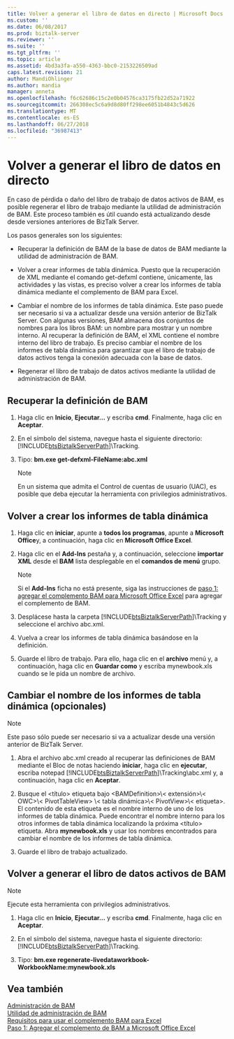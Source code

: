```yaml
---
title: Volver a generar el libro de datos en directo | Microsoft Docs
ms.custom: ''
ms.date: 06/08/2017
ms.prod: biztalk-server
ms.reviewer: ''
ms.suite: ''
ms.tgt_pltfrm: ''
ms.topic: article
ms.assetid: 4bd3a3fa-a550-4363-bbc0-2153226509ad
caps.latest.revision: 21
author: MandiOhlinger
ms.author: mandia
manager: anneta
ms.openlocfilehash: f6c62686c15c2e0b04576ca3175fb22d52a71922
ms.sourcegitcommit: 266308ec5c6a9d8d80ff298ee6051b4843c5d626
ms.translationtype: MT
ms.contentlocale: es-ES
ms.lasthandoff: 06/27/2018
ms.locfileid: "36987413"
---
```

# <a name="regenerate-the-live-data-workbook"></a>Volver a generar el libro de datos en directo
En caso de pérdida o daño del libro de trabajo de datos activos de BAM, es posible regenerar el libro de trabajo mediante la utilidad de administración de BAM. Este proceso también es útil cuando está actualizando desde desde versiones anteriores de BizTalk Server.
  
 Los pasos generales son los siguientes:  
  
-   Recuperar la definición de BAM de la base de datos de BAM mediante la utilidad de administración de BAM.  
  
-   Volver a crear informes de tabla dinámica. Puesto que la recuperación de XML mediante el comando get-defxml contiene, únicamente, las actividades y las vistas, es preciso volver a crear los informes de tabla dinámica mediante el complemento de BAM para Excel.  
  
-   Cambiar el nombre de los informes de tabla dinámica. Este paso puede ser necesario si va a actualizar desde una versión anterior de BizTalk Server. Con algunas versiones, BAM almacena dos conjuntos de nombres para los libros BAM: un nombre para mostrar y un nombre interno. Al recuperar la definición de BAM, el XML contiene el nombre interno del libro de trabajo. Es preciso cambiar el nombre de los informes de tabla dinámica para garantizar que el libro de trabajo de datos activos tenga la conexión adecuada con la base de datos.  
  
-   Regenerar el libro de trabajo de datos activos mediante la utilidad de administración de BAM.  
  
## <a name="retrieve-the-bam-definition"></a>Recuperar la definición de BAM  
  
1. Haga clic en **Inicio**, **Ejecutar…** y escriba **cmd**. Finalmente, haga clic en **Aceptar**.  
  
2. En el símbolo del sistema, navegue hasta el siguiente directorio: [!INCLUDE[btsBiztalkServerPath](../includes/btsbiztalkserverpath-md.md)]\Tracking.  
  
3. Tipo: **bm.exe get-defxml-FileName:abc.xml**  
  
   > [!NOTE]
   >  En un sistema que admita el Control de cuentas de usuario (UAC), es posible que deba ejecutar la herramienta con privilegios administrativos.  
  
## <a name="recreate-the-pivottable-reports"></a>Volver a crear los informes de tabla dinámica  
  
1. Haga clic en **iniciar**, apunte a **todos los programas**, apunte a **Microsoft Office**y, a continuación, haga clic en **Microsoft Office Excel**.  
  
2. Haga clic en el **Add-Ins** pestaña y, a continuación, seleccione **importar XML** desde el **BAM** lista desplegable en el **comandos de menú** grupo.  
  
   > [!NOTE]
   >  Si el **Add-Ins** ficha no está presente, siga las instrucciones de [paso 1: agregar el complemento BAM para Microsoft Office Excel](http://msdn.microsoft.com/library/3400969f-0c54-4a75-979d-ad2f7af86448) para agregar el complemento de BAM.  
  
3. Desplácese hasta la carpeta [!INCLUDE[btsBiztalkServerPath](../includes/btsbiztalkserverpath-md.md)]\Tracking y seleccione el archivo abc.xml.  
  
4. Vuelva a crear los informes de tabla dinámica basándose en la definición.  
  
5. Guarde el libro de trabajo. Para ello, haga clic en el **archivo** menú y, a continuación, haga clic en **Guardar como** y escriba mynewbook.xls cuando se le pida un nombre de archivo.  
  
## <a name="rename-the-pivottable-reports-optional"></a>Cambiar el nombre de los informes de tabla dinámica (opcionales)  

> [!NOTE]
> Este paso sólo puede ser necesario si va a actualizar desde una versión anterior de BizTalk Server. 

1. Abra el archivo abc.xml creado al recuperar las definiciones de BAM mediante el Bloc de notas haciendo **iniciar**, haga clic en **ejecutar**, escriba notepad [!INCLUDE[btsBiztalkServerPath](../includes/btsbiztalkserverpath-md.md)]\Tracking\abc.xml y, a continuación, haga clic en **Aceptar**.  
  
2. Busque el \<título\> etiqueta bajo \<BAMDefinition\>\\< extensión\>\\< OWC\>\\< PivotTableView\> \\< tabla dinámica\>\\< PivotView\>\\< etiqueta\>. El contenido de esta etiqueta es el nombre interno de uno de los informes de tabla dinámica. Puede encontrar el nombre interno para los otros informes de tabla dinámica localizando la próxima \<título\> etiqueta. Abra **mynewbook.xls** y usar los nombres encontrados para cambiar el nombre de los informes de tabla dinámica.  
  
3. Guarde el libro de trabajo actualizado.    
 
  
## <a name="regenerate-the-bam-live-data-workbook"></a>Volver a generar el libro de datos activos de BAM  

> [!NOTE]
>  Ejecute esta herramienta con privilegios administrativos.  


1. Haga clic en **Inicio**, **Ejecutar…** y escriba **cmd**. Finalmente, haga clic en **Aceptar**.  
  
2. En el símbolo del sistema, navegue hasta el siguiente directorio: [!INCLUDE[btsBiztalkServerPath](../includes/btsbiztalkserverpath-md.md)]\Tracking.  
  
3. Tipo: **bm.exe regenerate-livedataworkbook-WorkbookName:mynewbook.xls**  
  
## <a name="see-also"></a>Vea también  
 [Administración de BAM](../core/managing-bam.md)   
 [Utilidad de administración de BAM](../core/bam-management-utility.md)   
 [Requisitos para usar el complemento BAM para Excel](../core/requirements-for-using-the-bam-add-in-for-excel.md)   
 [Paso 1: Agregar el complemento de BAM a Microsoft Office Excel](http://msdn.microsoft.com/library/3400969f-0c54-4a75-979d-ad2f7af86448)